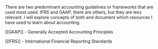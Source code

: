 
There are two predominant accounting guidelines or frameworks that are used most used. IFRS and GAAP, there are others, but they are less relevant. I will explore concepts of both and document which resources I have used to learn about accounting. 

[[GAAP]] - Generally Accepted Accounting Principles

[[IFRS]] - International Financial Reporting Standards

